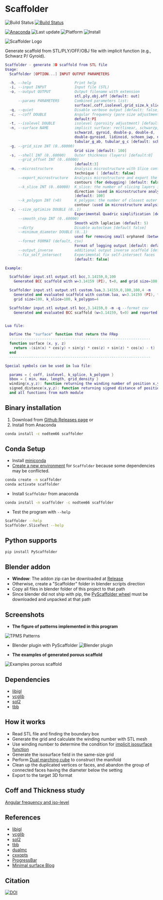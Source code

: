 # Scaffolder 
![Build Status](https://github.com/nodtem66/Scaffolder/workflows/Build/badge.svg) [![Build Status](https://dev.azure.com/n66/Public%20CI/_apis/build/status/nodtem66.Scaffolder?branchName=conda-forge)](https://dev.azure.com/n66/Public%20CI/_build/latest?definitionId=1&branchName=conda-forge)

[![Anaconda](https://anaconda.org/nodtem66/scaffolder/badges/version.svg)](https://anaconda.org/nodtem66/scaffolder) ![Last update](https://anaconda.org/nodtem66/scaffolder/badges/latest_release_date.svg) ![Platform](https://anaconda.org/nodtem66/scaffolder/badges/platforms.svg) ![Install](https://anaconda.org/nodtem66/scaffolder/badges/installer/conda.svg)

![Scaffolder Logo](https://github.com/nodtem66/Scaffolder/raw/master/images/scaffolder_logo.jpg)

Generate scaffold from STL/PLY/OFF/OBJ file with implicit function (e.g., Schwarz P/ Gyroid).

```lua
Scaffolder - generate 3D scaffold from STL file
Usage:
  Scaffolder [OPTION...] INPUT OUTPUT PARAMETERS

  -h, --help                    Print help
  -i, --input INPUT             Input file (STL)
  -o, --output OUTPUT           Output filename with extension
                                stl,ply,obj,off [default: out]
      --params PARAMETERS       Combined parameters list:
                                surface[,coff,isolevel,grid_size,k_slice,k_polygon]
  -q, --quiet                   Disable verbose output [default: false]
  -c, --coff DOUBLE             Angular frequency (pore size adjustment)
                                default:PI
  -t, --isolevel DOUBLE         isolevel (porosity adjustment) [default: 0]
  -n, --surface NAME            implicit surface: rectlinear, schwarzp,
                                schwarzd, gyroid, double-p, double-d,
                                double-gyroiod, lidinoid, schoen_iwp, neovius, bcc,
                                tubular_g_ab, tubular_g_c [default: schwarzp]
  -g, --grid_size INT (0..60000)
                                Grid size [default: 100]
  -s, --shell INT (0..60000)    Outer thickness (layers) [default:0]
      --grid_offset INT (0..60000)
                                [default:3]
  -m, --microstructure          Analysis microstructure with Slice contour
                                technique ( [default: false]
      --export_microstructure   Analysis microstructure and export the 2D
                                contours (for debugging) [default: false]
      --k_slice INT (0..60000)  K_slice: the number of slicing layers in each
                                direction (used in microstructure analysis)
                                [default: 100]
      --k_polygon INT (>0)      K_polygon: the number of closest outer
                                contour (used in microstructure analysis) [default: 4]
  -z, --size_optimize DOUBLE (0..1)
                                Experimental Quadric simplification [default: 0]
      --smooth_step INT (0..60000)
                                Smooth with laplacian (default: 5)
      --dirty                   Disable autoclean [default false]
      --minimum_diameter DOUBLE (0..1)
                                used for removing small orphaned (between 0-1) [default: 0.25]
      --format FORMAT (default, csv)
                                Format of logging output [default: default]
      --output_inverse          additional output inverse scaffold [default: false]
      --fix_self_intersect      Experimental fix self-intersect faces
                                [default: false]

Example:

  Scaffolder input.stl output.stl bcc,3.14159,0,100
    Generated BCC scaffold with w=3.14159 (PI), t=0, and grid size=100

  Scaffolder input.stl output.stl custom.lua,3.14159,0,100,100,4 -m
    Generated and evaluated scaffold with custom.lua, w=3.14159 (PI), t=0,
    grid size=100, k_slice=100, k_polygon=4

  Scaffolder input.stl output.stl bcc,3.14159,0 -m -q --format csv
    Generated and evaluated BCC scaffold (w=3.14159, t=0) and reported in CSV


Lua file:

  Define the "surface" function that return the FRep
  -----------------------------------------------------------------
  function surface (x, y, z)
    return -(sin(x) * cos(y) + sin(y) * cos(z) + sin(z) * cos(x) - t)
  end
  -----------------------------------------------------------------

Special symbols can be used in lua file:

  params = { coff, isolevel, k_splice, k_polygon }
  bbox = { min, max, length, grid_density }
  winding(x,y,z): function returning the winding number of position x,y,z
  signed_distance(x,y,z): function returning signed distance of position x,y,z
  and all functions from math module
```
## Binary installation
1. Download from [Github Releases page](https://github.com/nodtem66/Scaffolder/releases) or
2. Install from Anaconda
```bash
conda install -c nodtem66 scaffolder
```

## Conda Setup 
- Install [miniconda](https://docs.conda.io/en/latest/miniconda.html)
- [Create a new environment](https://docs.conda.io/projects/conda/en/latest/user-guide/tasks/manage-environments.html) for `Scaffolder` because some dependencies may be conflicted.
```bash
conda create -n scaffolder
conda activate scaffolder
```
- Install `Scaffolder` from anaconda
```bash
conda install -n scaffolder -c nodtem66 scaffolder
```
- Test the program with `--help`
```bash
Scaffolder --help
Scaffolder.SliceTest --help
```

## Python supports
```bash
pip install PyScaffolder
```

## Blender addon
- **Window**: The addon zip can be downloaded at [Release](https://github.com/nodtem66/Scaffolder/releases/tag/v1.5.1)
- Otherwise, create a "Scaffolder" folder in blender scripts direction
- Copy all files in blender folder of this project to that path
- Since blender did not ship with pip, the [PyScaffolder wheel](https://pypi.org/manage/project/PyScaffolder/release/1.5.1/) must be downloaded and unpacked at that path

## Screenshots

- **The figure of patterns implemented in this program**

![TPMS Patterns](https://github.com/nodtem66/Scaffolder/raw/master/images/patterns.jpg)

- Blender plugin with PyScaffolder
![Blender plugin](https://github.com/nodtem66/Scaffolder/raw/master/images/blender-plugin.gif)

- **The examples of generated porous scaffold**

![Examples porous scaffold](https://github.com/nodtem66/Scaffolder/raw/master/images/examples.jpg)

## Dependencies
- [libigl](https://libigl.github.io/)
- [vcglib](https://github.com/cnr-isti-vclab/vcglib)
- [sol2](https://github.com/ThePhD/sol2)
- [tbb](https://github.com/oneapi-src/oneTBB)

## How it works
- Read STL file and finding the boundary box
- Generate the grid and calculate the winding number with STL mesh
- Use winding number to determine the condition for [implicit isosurface function](https://wewanttolearn.wordpress.com/2019/02/03/triply-periodic-minimal-surfaces/)
- Generate the isosurface field in the same-size grid
- Perform [Dual marching cube](https://github.com/dominikwodniok/dualmc) to construct the manifold
- Clean up the duplicated vertices or faces, and abandon the group of connected faces having the diameter below the setting
- Export to the target 3D format

## Coff and Thickness study
[Angular frequency and iso-level](https://colab.research.google.com/github/nodtem66/Scaffolder/blob/master/data/data_visualization.ipynb)

## References
- [libigl](https://github.com/libigl/libigl)
- [vcglib](https://github.com/cnr-isti-vclab/vcglib)
- [sol2](https://github.com/ThePhD/sol2)
- [tbb](https://github.com/oneapi-src/oneTBB) 
- [dualmc](https://github.com/dominikwodniok/dualmc)
- [cxxopts](https://github.com/jarro2783/cxxopts)
- [ProgressBar](https://github.com/prakhar1989/progress-cpp)
- [Minimal surface Blog](https://minimalsurfaces.blog/)

## Citation
[![DOI](https://zenodo.org/badge/227950058.svg)](https://zenodo.org/badge/latestdoi/227950058)

